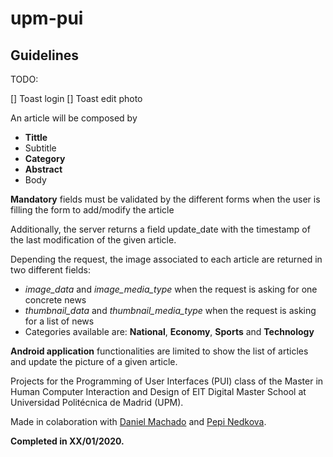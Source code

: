 # upm-pui

## Guidelines


TODO:

[] Toast login
[] Toast edit photo

An article will be composed by
  - **Tittle**
  - Subtitle
  - **Category** 
  - **Abstract** 
  - Body

**Mandatory** fields must be validated by the different forms when the user is filling the form to
add/modify the article

Additionally, the server returns a field update_date with the timestamp of the last modification
of the given article.

Depending the request, the image associated to each article are returned in two different fields:

- *image_data* and *image_media_type* when the request is asking for one concrete news
- *thumbnail_data* and *thumbnail_media_type* when the request is asking for a list of news
- Categories available are: **National**, **Economy**, **Sports** and **Technology**

**Android application** functionalities are limited to show the list of articles and update the picture of
a given article. 


Projects for the Programming of User Interfaces (PUI) class of the Master in Human Computer Interaction and Design of EIT Digital Master School at Universidad Politécnica de Madrid (UPM).

Made in colaboration with [Daniel Machado]() and [Pepi Nedkova]().

**Completed in XX/01/2020.**
